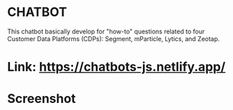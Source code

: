 # CHATBOT
This chatbot basically develop for "how-to" questions related to four Customer Data Platforms (CDPs): Segment, mParticle, Lytics, and Zeotap.

# Link: https://chatbots-js.netlify.app/ 

# Screenshot
